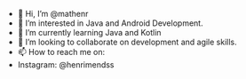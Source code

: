 - 👋 Hi, I’m @mathenr
- 👀 I’m interested in Java and Android Development.
- 🌱 I’m currently learning Java and Kotlin
- 💞️ I’m looking to collaborate on development and agile skills.
- 📫 How to reach me on:
- Instagram: @henrimendss

<!---
mathenr/mathenr is a ✨ special ✨ repository because its `README.md` (this file) appears on your GitHub profile.
You can click the Preview link to take a look at your changes.
--->
